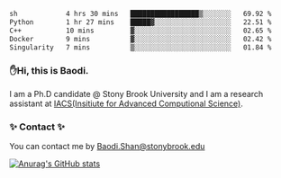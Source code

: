 <!--START_SECTION:waka-->

```txt
sh            4 hrs 30 mins   █████████████████▒░░░░░░░   69.92 %
Python        1 hr 27 mins    █████▓░░░░░░░░░░░░░░░░░░░   22.51 %
C++           10 mins         ▓░░░░░░░░░░░░░░░░░░░░░░░░   02.65 %
Docker        9 mins          ▓░░░░░░░░░░░░░░░░░░░░░░░░   02.42 %
Singularity   7 mins          ▒░░░░░░░░░░░░░░░░░░░░░░░░   01.84 %
```

<!--END_SECTION:waka-->

### ✋Hi, this is Baodi. 

I am a Ph.D candidate @ Stony Brook University and I am a research assistant at [IACS(Insitiute for Advanced Computional Science)](https://iacs.stonybrook.edu/).

### ✨ Contact ✨

You can contact me by [Baodi.Shan@stonybrook.edu](mailto:Baodi.Shan@stonybrook.edu)

[![Anurag's GitHub stats](https://github-readme-stats.vercel.app/api?username=lwshanbd&theme=jolly&show_icons=true&count_private=true&include_all_commits=true)](https://github.com/anuraghazra/github-readme-stats)



<!--
**lwshanbd/lwshanbd** is a ✨ _special_ ✨ repository because its `README.md` (this file) appears on your GitHub profile.

Here are some ideas to get you started:

- 🔭 I’m currently working on ...
- 🌱 I’m currently learning ...
- 👯 I’m looking to collaborate on ...
- 🤔 I’m looking for help with ...
- 💬 Ask me about ...
- 📫 How to reach me: ...
- 😄 Pronouns: ...
- ⚡ Fun fact: ...
-->
